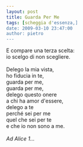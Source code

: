 ```yaml
---
layout: post
title: Guarda Per Me
tags: [scheggia d'essenza,]
date: 2009-03-10 23:47:00
author: pietro
---
```

E compare una terza scelta:<br/>io scelgo di non scegliere.<br/><br/>Delego la mia vista,<br/>ho fiducia in te,<br/>guarda per me,<br/>guarda per me,<br/>delego questo onere<br/>a chi ha amor d'essere,<br/>delego a te<br/>perché sei per me<br/>quel che sei per te<br/>e che io non sono a me.<br/><br/><span style="font-style: italic">Ad Alice 1...</span>
